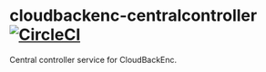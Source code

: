 # cloudbackenc-centralcontroller [![CircleCI](https://circleci.com/gh/irotsoma/cloudbackenc-centralcontroller/tree/master.svg?style=svg)](https://circleci.com/gh/irotsoma/cloudbackenc-centralcontroller/tree/master)

Central controller service for CloudBackEnc.
